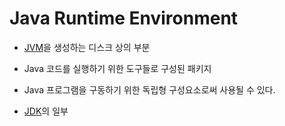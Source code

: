 # Java Runtime Environment
- [JVM](JVM)을 생성하는 디스크 상의 부분

- Java 코드를 실행하기 위한 도구들로 구성된 패키지

- Java 프로그램을 구동하기 위한 독립형 구성요소로써 사용될 수 있다.

- [JDK](JDK)의 일부

